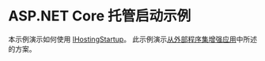 # <a name="aspnet-core-hosting-startup-sample"></a>ASP.NET Core 托管启动示例

本示例演示如何使用 [IHostingStartup](https://docs.microsoft.com/dotnet/api/microsoft.aspnetcore.hosting.ihostingstartup)。 此示例演示[从外部程序集增强应用](https://docs.microsoft.com/aspnet/core/fundamentals/configuration/platform-specific-configuration)中所述的方案。
